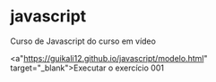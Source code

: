 # javascript
 Curso de Javascript do curso em vídeo

<a"https://guikali12.github.io/javascript/modelo.html" target="_blank">Executar o exercício 001</a>